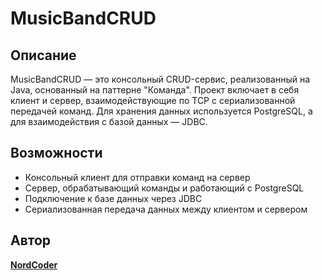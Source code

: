 # MusicBandCRUD

## Описание
MusicBandCRUD — это консольный CRUD-сервис, реализованный на Java, основанный на паттерне "Команда". 
Проект включает в себя клиент и сервер, взаимодействующие по TCP с сериализованной передачей команд. 
Для хранения данных используется PostgreSQL, а для взаимодействия с базой данных — JDBC.

## Возможности
- Консольный клиент для отправки команд на сервер
- Сервер, обрабатывающий команды и работающий с PostgreSQL
- Подключение к базе данных через JDBC
- Сериализованная передача данных между клиентом и сервером

## Автор
[**NordCoder**](https://github.com/NordCoder)
